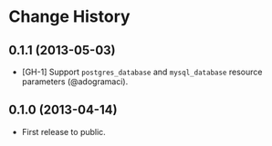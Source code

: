 # Change History

## 0.1.1 (2013-05-03)
* [GH-1] Support `postgres_database` and `mysql_database` resource parameters (@adogramaci).

## 0.1.0 (2013-04-14)
* First release to public.

